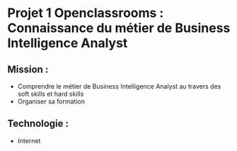 # Projet 1 Openclassrooms : Connaissance du métier de Business Intelligence Analyst

## Mission :
- Comprendre le métier de Business Intelligence Analyst au travers des soft skills et hard skills
- Organiser sa formation

## Technologie : 
- Internet
